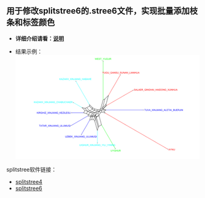 
## 用于修改splitstree6的.stree6文件，实现批量添加枝条和标签颜色


- **详细介绍请看：[说明](./HW_读我_处理数据绘制splitstree枝条颜色.md)**

- 结果示例：
![Img](./sample.png)

splitstree软件链接：
- [splitstree4](https://github.com/husonlab/splitstree4)
- [splitstree6](https://github.com/husonlab/splitstree6)

